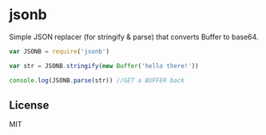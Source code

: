 # jsonb

Simple JSON replacer (for stringify & parse) that converts Buffer to base64.

``` js
var JSONB = require('jsonb')

var str = JSONB.stringify(new Buffer('hello there!'))

console.log(JSONB.parse(str)) //GET a BUFFER back
```

## License

MIT
